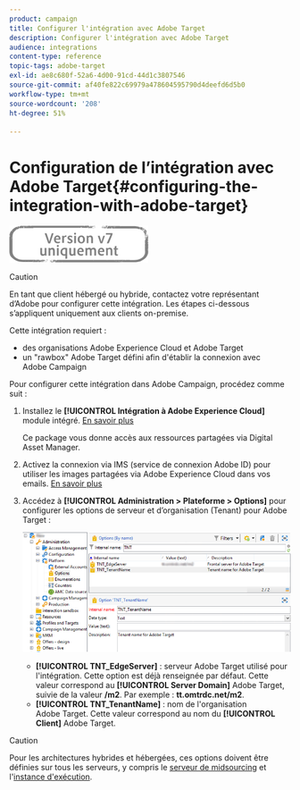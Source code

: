```yaml
---
product: campaign
title: Configurer l'intégration avec Adobe Target
description: Configurer l'intégration avec Adobe Target
audience: integrations
content-type: reference
topic-tags: adobe-target
exl-id: ae8c680f-52a6-4d00-91cd-44d1c3807546
source-git-commit: af40fe822c69979a478604595790d4deefd6d5b0
workflow-type: tm+mt
source-wordcount: '208'
ht-degree: 51%

---
```


# Configuration de l’intégration avec Adobe Target{#configuring-the-integration-with-adobe-target}

![](../../assets/v7-only.svg)


>[!CAUTION]
>
> En tant que client hébergé ou hybride, contactez votre représentant d’Adobe pour configurer cette intégration. Les étapes ci-dessous s’appliquent uniquement aux clients on-premise.

Cette intégration requiert :

* des organisations Adobe Experience Cloud et Adobe Target
* un &quot;rawbox&quot; Adobe Target défini afin d&#39;établir la connexion avec Adobe Campaign

Pour configurer cette intégration dans Adobe Campaign, procédez comme suit :

1. Installez le **[!UICONTROL Intégration à Adobe Experience Cloud]** module intégré. [En savoir plus](../../platform/using/working-with-data-packages.md#importing-packages)   

   Ce package vous donne accès aux ressources partagées via Digital Asset Manager.

1. Activez la connexion via IMS (service de connexion Adobe ID) pour utiliser les images partagées via Adobe Experience Cloud dans vos emails. [En savoir plus](../../integrations/using/about-adobe-id.md)   
1. Accédez à **[!UICONTROL Administration > Plateforme > Options]** pour configurer les options de serveur et d’organisation (Tenant) pour Adobe Target :

   ![](assets/tar_options.png)

   * **[!UICONTROL TNT_EdgeServer]** : serveur Adobe Target utilisé pour l&#39;intégration. Cette option est déjà renseignée par défaut. Cette valeur correspond au **[!UICONTROL Server Domain]** Adobe Target, suivie de la valeur **/m2**. Par exemple : **tt.omtrdc.net/m2**.
   * **[!UICONTROL TNT_TenantName]** : nom de l&#39;organisation Adobe Target. Cette valeur correspond au nom du **[!UICONTROL Client]** Adobe Target.


>[!CAUTION]
>
>Pour les architectures hybrides et hébergées, ces options doivent être définies sur tous les serveurs, y compris le [serveur de midsourcing](../../installation/using/mid-sourcing-server.md) et l&#39;[instance d&#39;exécution](../../message-center/using/configuring-instances.md#execution-instance).